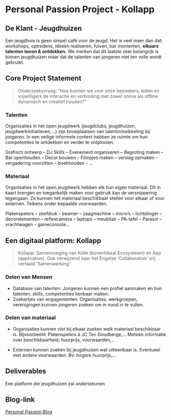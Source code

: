 # Personal Passion Project - Kollapp

## De Klant - Jeugdhuizen

Een jeugdhuis is geen simpel café voor de jeugd. Het is veel meer dan dat: workshops, optredens, ideeën realiseren, fuiven, bar momenten, **elkaars talenten tonen & ontdekken.** We merken dat dit laatste zeer belangrijk is binnen jeugdhuizen maar dat de talenten van jongeren niet ten volle wordt gebruikt.

## Core Project Statement

> Onderzoeksvraag:
> “Hoe kunnen we voor onze bezoekers, leden en vrijwilligers de interactie en verbinding met zowel online als offline dynamisch en creatief houden?”

### Talenten

Organisaties in het open jeugdwerk (jeugdclubs, jeugdhuizen, jeugdwerkinitiatieven,…) zijn broeiplaatsen van talentontwikkeling bij jongeren. In een veilige informele context hebben ze ruimte om hun competenties te ontdekken en verder te ontplooien.

Grafisch ontwerp – DJ Skills – Evenement organiseren – Begroting maken – Bar openhouden – Decor bouwen – Filmpjes maken – verslag opmaken – vergadering voorzitten – boekhouden - …

### Materiaal

Organisaties in het open jeugdwerk hebben elk hun eigen materiaal. Dit in kaart brengen en toegankelijk maken voor gebruik kan de versnippering tegengaan. Ze kunnen het materiaal beschikbaar stellen voor elkaar of voor externen. Telkens onder bepaalde voorwaarden.

Platenspelers – zeefdruk – beamer – zaagmachine – micro’s – lichtslinger – decorelementen – reflexcamera – laptops – meubilair – PA-tafel – Parasol – vrachtwagen - gameconsole…

## Een digitaal platform: Kollapp

> Kollapp: Samenvoeging van Kolle (bovenlokaal Ecosysteem) en App (application). Ook verwijzend naar het Engelse ‘Collaboration’ vrij vertaald ‘Samenwerking’.

### Delen van Mensen

- Database van talenten: Jongeren kunnen een profiel aanmaken en hun talenten, skills, competenties kenbaar maken.
- Zoekertjes van engagementen: Organisaties, werkgroepen, verenigingen kunnen jongeren zoeken om in nood in te vullen.

### Delen van materiaal

- Organisaties kunnen vlot bij elkaar zoeken welk materiaal beschikbaar is. Bijvoorbeeld: Platenspelers à JC Ten Goudberge,… Meteen informatie over beschikbaarheid, huurprijs, voorwaarden,…

- Externen kunnen zoeken bij jeugdhuizen wat uitleenbaar is. Eventueel met andere voorwaarden. Bv: hogere huurprijs,…

## Deliverables

Een platform die jeugdhuizen zal ondersteunen

## Blog-link

[Personal Passion Blog](https://ewoutverhamme.wixsite.com/passionproject)
